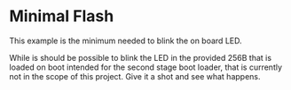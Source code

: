 # Minimal Flash
This example is the minimum needed to blink the on board LED.

While is should be possible to blink the LED in the provided 256B that is loaded on boot intended for the second stage boot loader, that is currently not in the scope of this project. Give it a shot and see what happens.

